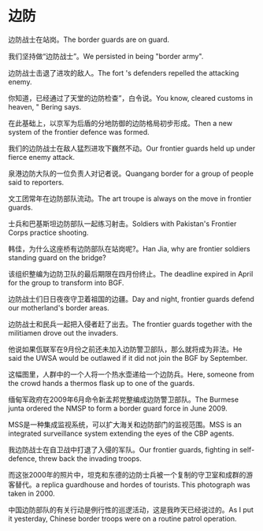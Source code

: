 # 边防

<p><span class="chinese">边防战士在站岗。</span><span class="english">The border guards are on guard.</span></p>

<p><span class="chinese">我们坚持做“边防战士”。</span><span class="english">We persisted in being "border army".</span></p>

<p><span class="chinese">边防战士击退了进攻的敌人。</span><span class="english">The fort 's defenders repelled the attacking enemy.</span></p>

<p><span class="chinese">你知道，已经通过了天堂的边防检查”，白令说。</span><span class="english">You know, cleared customs in heaven, " Bering says.</span></p>

<p><span class="chinese">在此基础上，以京军为后盾的分地防御的边防格局初步形成。</span><span class="english">Then a new system of the frontier defence was formed.</span></p>

<p><span class="chinese">我们的边防战士在敌人猛烈进攻下巍然不动。</span><span class="english">Our frontier guards held up under fierce enemy attack.</span></p>

<p><span class="chinese">泉港边防大队的一位负责人对记者说。</span><span class="english">Quangang border for a group of people said to reporters.</span></p>

<p><span class="chinese">文工团常年在边防部队流动。</span><span class="english">The art troupe is always on the move in frontier guards.</span></p>

<p><span class="chinese">士兵和巴基斯坦边防部队一起练习射击。</span><span class="english">Soldiers with Pakistan's Frontier Corps practice shooting.</span></p>

<p><span class="chinese">韩佳，为什么这座桥有边防部队在站岗呢?。</span><span class="english">Han Jia, why are frontier soldiers standing guard on the bridge?</span></p>

<p><span class="chinese">该组织整编为边防卫队的最后期限在四月份终止。</span><span class="english">The deadline expired in April for the group to transform into BGF.</span></p>

<p><span class="chinese">边防战士们日日夜夜守卫着祖国的边疆。</span><span class="english">Day and night, frontier guards defend our motherland's border areas.</span></p>

<p><span class="chinese">边防战士和民兵一起把入侵者赶了出去。</span><span class="english">The frontier guards together with the militiamen drove out the invaders.</span></p>

<p><span class="chinese">他说如果佤联军在9月份之前还未加入边防警卫部队，那么就将成为非法。</span><span class="english">He said the UWSA would be outlawed if it did not join the BGF by September.</span></p>

<p><span class="chinese">这幅图里，人群中的一个人将一个热水壶递给一个边防兵。</span><span class="english">Here, someone from the crowd hands a thermos flask up to one of the guards.</span></p>

<p><span class="chinese">缅甸军政府在2009年6月命令新孟邦党整编成边防警卫部队。</span><span class="english">The Burmese junta ordered the NMSP to form a border guard force in June 2009.</span></p>

<p><span class="chinese">MSS是一种集成监视系统，可以扩大海关和边防部门的监视范围。</span><span class="english">MSS is an integrated surveillance system extending the eyes of the CBP agents.</span></p>

<p><span class="chinese">我边防战士在自卫战中打退了入侵的军队。</span><span class="english">Our frontier guards, fighting in self-defence, threw back the invading troops.</span></p>

<p><span class="chinese">而这张2000年的照片中，坦克和东德的边防士兵被一个复制的守卫室和成群的游客替代。</span><span class="english">a replica guardhouse and hordes of tourists. This photograph was taken in 2000.</span></p>

<p><span class="chinese">中国边防部队的有关行动是例行性的巡逻活动，这是我昨天已经说过的。</span><span class="english">As I put it yesterday, Chinese border troops were on a routine patrol operation.</span></p>

